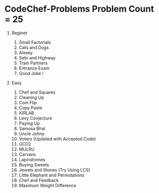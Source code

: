 # CodeChef-Problems         Problem Count = 25

1. Beginer
    1. Small Factorials
    2. Cats and Dogs
    3. Alexey
    4. Sebi and Highway
    5. Train Partners
    6. Entrance Exam
    7. Good Joke !

2. Easy
    1. Chef and Squares
    2. Cleaning Up
    3. Coin Flip
    4. Copy Paste
    5. KIRLAB
    6. Levy Conjecture
    7. Paying Up
    8. Samosa Bhai
    9. Uncle Johny
    10. Voters (Updated with Accepted Code)
    11. GCD2
    12. MULRU
    13. Carvans
    14. Lapindromes
    15. Buying Sweets
    16. Jewels and Stones (Try Using LCS)
    17. Little Elephant and Permutations
    18. Chef and Feedback
    19. Maximum Weight Difference

